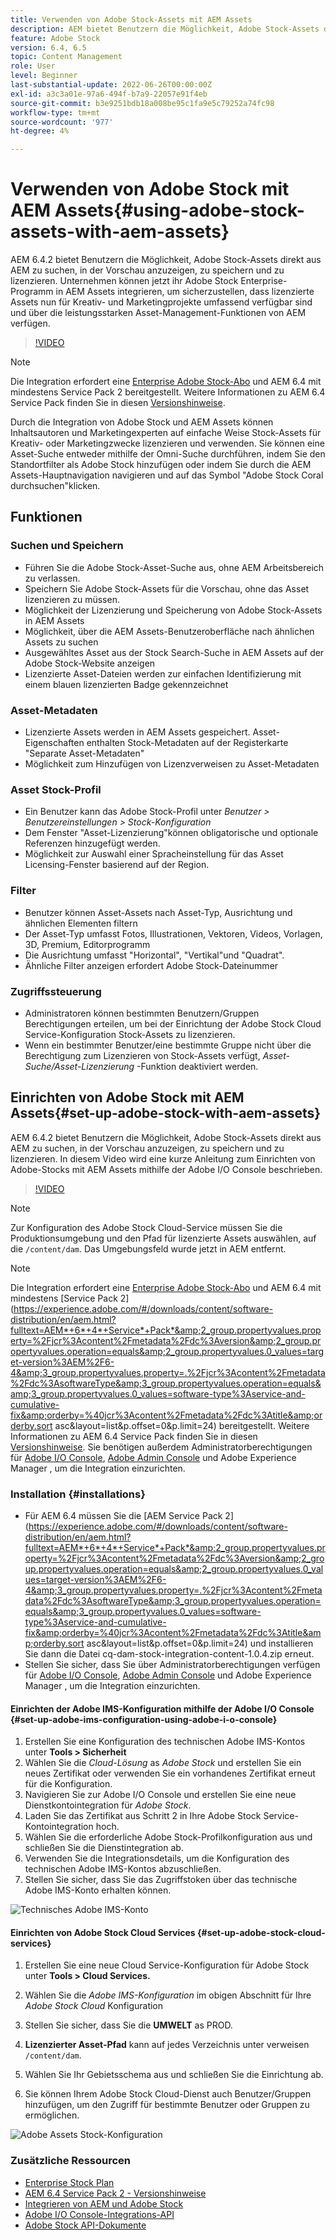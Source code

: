 ```yaml
---
title: Verwenden von Adobe Stock-Assets mit AEM Assets
description: AEM bietet Benutzern die Möglichkeit, Adobe Stock-Assets direkt aus AEM zu suchen, in der Vorschau anzuzeigen, zu speichern und zu lizenzieren. Unternehmen können jetzt ihr Adobe Stock Enterprise-Programm in AEM Assets integrieren, um sicherzustellen, dass lizenzierte Assets nun für Kreativ- und Marketingprojekte umfassend verfügbar sind und über die leistungsstarken Asset-Management-Funktionen von AEM verfügen.
feature: Adobe Stock
version: 6.4, 6.5
topic: Content Management
role: User
level: Beginner
last-substantial-update: 2022-06-26T00:00:00Z
exl-id: a3c3a01e-97a6-494f-b7a9-22057e91f4eb
source-git-commit: b3e9251bdb18a008be95c1fa9e5c79252a74fc98
workflow-type: tm+mt
source-wordcount: '977'
ht-degree: 4%

---
```


# Verwenden von Adobe Stock mit AEM Assets{#using-adobe-stock-assets-with-aem-assets}

AEM 6.4.2 bietet Benutzern die Möglichkeit, Adobe Stock-Assets direkt aus AEM zu suchen, in der Vorschau anzuzeigen, zu speichern und zu lizenzieren. Unternehmen können jetzt ihr Adobe Stock Enterprise-Programm in AEM Assets integrieren, um sicherzustellen, dass lizenzierte Assets nun für Kreativ- und Marketingprojekte umfassend verfügbar sind und über die leistungsstarken Asset-Management-Funktionen von AEM verfügen.

>[!VIDEO](https://video.tv.adobe.com/v/24678?quality=12&learn=on)

>[!NOTE]
>
>Die Integration erfordert eine [Enterprise Adobe Stock-Abo](https://landing.adobe.com/en/na/products/creative-cloud/ctir-4625-stock-for-enterprise/index.html) und AEM 6.4 mit mindestens Service Pack 2 bereitgestellt. Weitere Informationen zu AEM 6.4 Service Pack finden Sie in diesen [Versionshinweise](https://helpx.adobe.com/de/experience-manager/6-4/release-notes/sp-release-notes.html).

Durch die Integration von Adobe Stock und AEM Assets können Inhaltsautoren und Marketingexperten auf einfache Weise Stock-Assets für Kreativ- oder Marketingzwecke lizenzieren und verwenden. Sie können eine Asset-Suche entweder mithilfe der Omni-Suche durchführen, indem Sie den Standortfilter als Adobe Stock hinzufügen oder indem Sie durch die AEM Assets-Hauptnavigation navigieren und auf das Symbol &quot;Adobe Stock Coral durchsuchen&quot;klicken.

## Funktionen

### Suchen und Speichern

* Führen Sie die Adobe Stock-Asset-Suche aus, ohne AEM Arbeitsbereich zu verlassen.
* Speichern Sie Adobe Stock-Assets für die Vorschau, ohne das Asset lizenzieren zu müssen.
* Möglichkeit der Lizenzierung und Speicherung von Adobe Stock-Assets in AEM Assets
* Möglichkeit, über die AEM Assets-Benutzeroberfläche nach ähnlichen Assets zu suchen
* Ausgewähltes Asset aus der Stock Search-Suche in AEM Assets auf der Adobe Stock-Website anzeigen
* Lizenzierte Asset-Dateien werden zur einfachen Identifizierung mit einem blauen lizenzierten Badge gekennzeichnet

### Asset-Metadaten

* Lizenzierte Assets werden in AEM Assets gespeichert. Asset-Eigenschaften enthalten Stock-Metadaten auf der Registerkarte &quot;Separate Asset-Metadaten&quot;
* Möglichkeit zum Hinzufügen von Lizenzverweisen zu Asset-Metadaten

### Asset Stock-Profil

* Ein Benutzer kann das Adobe Stock-Profil unter *Benutzer > Benutzereinstellungen > Stock-Konfiguration*
* Dem Fenster &quot;Asset-Lizenzierung&quot;können obligatorische und optionale Referenzen hinzugefügt werden.
* Möglichkeit zur Auswahl einer Spracheinstellung für das Asset Licensing-Fenster basierend auf der Region.

### Filter

* Benutzer können Asset-Assets nach Asset-Typ, Ausrichtung und ähnlichen Elementen filtern
* Der Asset-Typ umfasst Fotos, Illustrationen, Vektoren, Videos, Vorlagen, 3D, Premium, Editorprogramm
* Die Ausrichtung umfasst &quot;Horizontal&quot;, &quot;Vertikal&quot;und &quot;Quadrat&quot;.
* Ähnliche Filter anzeigen erfordert Adobe Stock-Dateinummer

### Zugriffssteuerung

* Administratoren können bestimmten Benutzern/Gruppen Berechtigungen erteilen, um bei der Einrichtung der Adobe Stock Cloud Service-Konfiguration Stock-Assets zu lizenzieren.
* Wenn ein bestimmter Benutzer/eine bestimmte Gruppe nicht über die Berechtigung zum Lizenzieren von Stock-Assets verfügt, *Asset-Suche/Asset-Lizenzierung* -Funktion deaktiviert werden.

## Einrichten von Adobe Stock mit AEM Assets{#set-up-adobe-stock-with-aem-assets}

AEM 6.4.2 bietet Benutzern die Möglichkeit, Adobe Stock-Assets direkt aus AEM zu suchen, in der Vorschau anzuzeigen, zu speichern und zu lizenzieren. In diesem Video wird eine kurze Anleitung zum Einrichten von Adobe-Stocks mit AEM Assets mithilfe der Adobe I/O Console beschrieben.

>[!VIDEO](https://video.tv.adobe.com/v/25043?quality=12&learn=on)

>[!NOTE]
>
>Zur Konfiguration des Adobe Stock Cloud-Service müssen Sie die Produktionsumgebung und den Pfad für lizenzierte Assets auswählen, auf die `/content/dam`. Das Umgebungsfeld wurde jetzt in AEM entfernt.

>[!NOTE]
>
>Die Integration erfordert eine [Enterprise Adobe Stock-Abo](https://landing.adobe.com/en/na/products/creative-cloud/ctir-4625-stock-for-enterprise/index.html) und AEM 6.4 mit mindestens [Service Pack 2](https://experience.adobe.com/#/downloads/content/software-distribution/en/aem.html?fulltext=AEM*+6*+4*+Service*+Pack*&amp;2_group.propertyvalues.property=%2Fjcr%3Acontent%2Fmetadata%2Fdc%3Aversion&amp;2_group.propertyvalues.operation=equals&amp;2_group.propertyvalues.0_values=target-version%3AEM%2F6-4&amp;3_group.propertyvalues.property=.%2Fjcr%3Acontent%2Fmetadata%2Fdc%3AsoftwareType&amp;3_group.propertyvalues.operation=equals&amp;3_group.propertyvalues.0_values=software-type%3Aservice-and-cumulative-fix&amp;orderby=%40jcr%3Acontent%2Fmetadata%2Fdc%3Atitle&amp;orderby.sort asc&amp;layout=list&amp;p.offset=0&amp;p.limit=24) bereitgestellt. Weitere Informationen zu AEM 6.4 Service Pack finden Sie in diesen [Versionshinweise](https://helpx.adobe.com/de/experience-manager/6-4/release-notes/sp-release-notes.html). Sie benötigen außerdem Administratorberechtigungen für [Adobe I/O Console](https://console.adobe.io/), [Adobe Admin Console](https://adminconsole.adobe.com/) und Adobe Experience Manager , um die Integration einzurichten.

### Installation {#installations}

* Für AEM 6.4 müssen Sie die [AEM Service Pack 2](https://experience.adobe.com/#/downloads/content/software-distribution/en/aem.html?fulltext=AEM*+6*+4*+Service*+Pack*&amp;2_group.propertyvalues.property=%2Fjcr%3Acontent%2Fmetadata%2Fdc%3Aversion&amp;2_group.propertyvalues.operation=equals&amp;2_group.propertyvalues.0_values=target-version%3AEM%2F6-4&amp;3_group.propertyvalues.property=.%2Fjcr%3Acontent%2Fmetadata%2Fdc%3AsoftwareType&amp;3_group.propertyvalues.operation=equals&amp;3_group.propertyvalues.0_values=software-type%3Aservice-and-cumulative-fix&amp;orderby=%40jcr%3Acontent%2Fmetadata%2Fdc%3Atitle&amp;orderby.sort asc&amp;layout=list&amp;p.offset=0&amp;p.limit=24) und installieren Sie dann die Datei cq-dam-stock-integration-content-1.0.4.zip erneut.
* Stellen Sie sicher, dass Sie über Administratorberechtigungen verfügen für [Adobe I/O Console](https://console.adobe.io/), [Adobe Admin Console](https://adminconsole.adobe.com/) und Adobe Experience Manager , um die Integration einzurichten.

#### Einrichten der Adobe IMS-Konfiguration mithilfe der Adobe I/O Console {#set-up-adobe-ims-configuration-using-adobe-i-o-console}

1. Erstellen Sie eine Konfiguration des technischen Adobe IMS-Kontos unter **Tools > Sicherheit**
2. Wählen Sie die *Cloud-Lösung* as *Adobe Stock* und erstellen Sie ein neues Zertifikat oder verwenden Sie ein vorhandenes Zertifikat erneut für die Konfiguration.
3. Navigieren Sie zur Adobe I/O Console und erstellen Sie eine neue Dienstkontointegration für *Adobe Stock*.
4. Laden Sie das Zertifikat aus Schritt 2 in Ihre Adobe Stock Service-Kontointegration hoch.
5. Wählen Sie die erforderliche Adobe Stock-Profilkonfiguration aus und schließen Sie die Dienstintegration ab.
6. Verwenden Sie die Integrationsdetails, um die Konfiguration des technischen Adobe IMS-Kontos abzuschließen.
7. Stellen Sie sicher, dass Sie das Zugriffstoken über das technische Adobe IMS-Konto erhalten können.

![Technisches Adobe IMS-Konto](assets/screen_shot_2018-10-22at12219pm.png)

#### Einrichten von Adobe Stock Cloud Services {#set-up-adobe-stock-cloud-services}

1. Erstellen Sie eine neue Cloud Service-Konfiguration für Adobe Stock unter **Tools > Cloud Services.**
2. Wählen Sie die *Adobe IMS-Konfiguration* im obigen Abschnitt für Ihre *Adobe Stock Cloud* Konfiguration

3. Stellen Sie sicher, dass Sie die **UMWELT** as PROD.
4. **Lizenzierter Asset-Pfad** kann auf jedes Verzeichnis unter verweisen `/content/dam`.
5. Wählen Sie Ihr Gebietsschema aus und schließen Sie die Einrichtung ab.
6. Sie können Ihrem Adobe Stock Cloud-Dienst auch Benutzer/Gruppen hinzufügen, um den Zugriff für bestimmte Benutzer oder Gruppen zu ermöglichen.

![Adobe Assets Stock-Konfiguration](assets/screen_shot_2018-10-22at12425pm.png)

### Zusätzliche Ressourcen

* [Enterprise Stock Plan](https://landing.adobe.com/en/na/products/creative-cloud/ctir-4625-stock-for-enterprise/index.html)
* [AEM 6.4 Service Pack 2 - Versionshinweise](https://experienceleague.adobe.com/docs/experience-manager-64/release-notes/sp-release-notes.html?lang=de)
* [Integrieren von AEM und Adobe Stock](https://experienceleague.adobe.com/docs/experience-manager-65/assets/using/aem-assets-adobe-stock.html)
* [Adobe I/O Console-Integrations-API](https://www.adobe.io/apis/cloudplatform/console/authentication/gettingstarted.html)
* [Adobe Stock API-Dokumente](https://www.adobe.io/apis/creativecloud/stock/docs.html)
